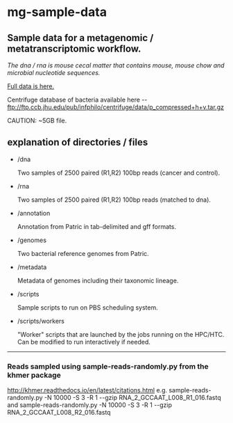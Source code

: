 # mg-sample-data
## Sample data for a metagenomic / metatranscriptomic workflow.

*The dna / rna is mouse cecal matter that contains mouse, mouse chow and microbial nucleotide sequences.* 

[Full data is here.](https://www.ncbi.nlm.nih.gov/sra?linkname=bioproject_sra_all&from_uid=379709)

Centrifuge database of bacteria available here -- ftp://ftp.ccb.jhu.edu/pub/infphilo/centrifuge/data/p_compressed+h+v.tar.gz 

CAUTION: ~5GB file.

## explanation of directories / files

* /dna

  Two samples of 2500 paired (R1,R2) 100bp reads (cancer and control).
  
* /rna

  Two samples of 2500 paired (R1,R2) 100bp reads (matched to dna).
  
* /annotation

  Annotation from Patric in tab-delimited and gff formats.
  
* /genomes

  Two bacterial reference genomes from Patric.
  
* /metadata
 
  Metadata of genomes including their taxonomic lineage.
  
* /scripts

  Sample scripts to run on PBS scheduling system.

* /scripts/workers

  "Worker" scripts that are launched by the jobs running on the HPC/HTC.
  Can be modified to run interactively if needed.

---
### Reads sampled using sample-reads-randomly.py from the khmer package
http://khmer.readthedocs.io/en/latest/citations.html
e.g. sample-reads-randomly.py -N 10000 -S 3 -R 1 --gzip RNA_2_GCCAAT_L008_R1_016.fastq
and  sample-reads-randomly.py -N 10000 -S 3 -R 1 --gzip RNA_2_GCCAAT_L008_R2_016.fastq
